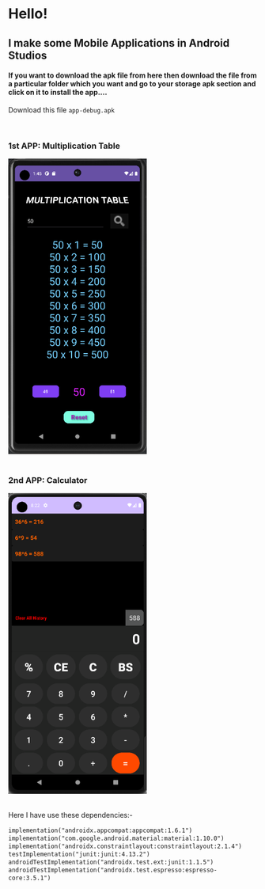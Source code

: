 # Hello!
## I make some Mobile Applications in Android Studios
    

#### If you want to download the apk file from here then download the file from a particular folder which you want and go to your storage apk section and click on it to install the app....

Download this file `app-debug.apk`

<br>

### 1st APP: Multiplication Table 

<div>
    <img src="Multiplication_Table/Screenshot%20(475).png" width="280px" >
</div>

<br>

### 2nd APP: Calculator  

<div>
    <img src="Calculator/Screenshot%20(495).png" width="280px" >
</div>

<br>

Here I have use these dependencies:-<br>

    implementation("androidx.appcompat:appcompat:1.6.1")
    implementation("com.google.android.material:material:1.10.0")
    implementation("androidx.constraintlayout:constraintlayout:2.1.4")
    testImplementation("junit:junit:4.13.2")
    androidTestImplementation("androidx.test.ext:junit:1.1.5")
    androidTestImplementation("androidx.test.espresso:espresso-core:3.5.1")
  
